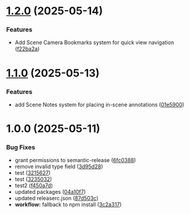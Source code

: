 # [1.2.0](https://github.com/slowac/com.ogbcrew.devtoolkitsuite/compare/v1.1.0...v1.2.0) (2025-05-14)


### Features

* Add Scene Camera Bookmarks system for quick view navigation ([f22ba2a](https://github.com/slowac/com.ogbcrew.devtoolkitsuite/commit/f22ba2a386d3a9edbba1cafcbe02abf5d2673fc4))

# [1.1.0](https://github.com/slowac/com.ogbcrew.devtoolkitsuite/compare/v1.0.0...v1.1.0) (2025-05-13)


### Features

* add Scene Notes system for placing in-scene annotations ([01e5900](https://github.com/slowac/com.ogbcrew.devtoolkitsuite/commit/01e59005a027fff7de538b2d5273bdcb4a2351ad))

# 1.0.0 (2025-05-11)


### Bug Fixes

* grant permissions to semantic-release ([6fc0388](https://github.com/slowac/com.ogbcrew.devtoolkitsuite/commit/6fc0388b2b33ef33984c99cb9a1da2f6f68ad6d2))
* remove invalid type field ([3d95d28](https://github.com/slowac/com.ogbcrew.devtoolkitsuite/commit/3d95d28f691520fa742c389e722419e185c228bc))
* test ([3215627](https://github.com/slowac/com.ogbcrew.devtoolkitsuite/commit/3215627e9d7d2bd04559bc53e6d95f211458e575))
* test ([3235032](https://github.com/slowac/com.ogbcrew.devtoolkitsuite/commit/323503273a7275f9b3cf943e19a37ae1c44f5923))
* test2 ([f450a7d](https://github.com/slowac/com.ogbcrew.devtoolkitsuite/commit/f450a7de005f4a3a3f394a71284ac6693f4777a5))
* updated packages ([04a10f7](https://github.com/slowac/com.ogbcrew.devtoolkitsuite/commit/04a10f78e3fbc5a540e9be1ee65209b22451ca12))
* updated releaserc.json ([87d503c](https://github.com/slowac/com.ogbcrew.devtoolkitsuite/commit/87d503ccf00eca9132d2bd077b2161fbdb41857c))
* **workflow:** fallback to npm install ([3c2a317](https://github.com/slowac/com.ogbcrew.devtoolkitsuite/commit/3c2a3179d3d661b35fafbaebd016b3dc51f0f702))

